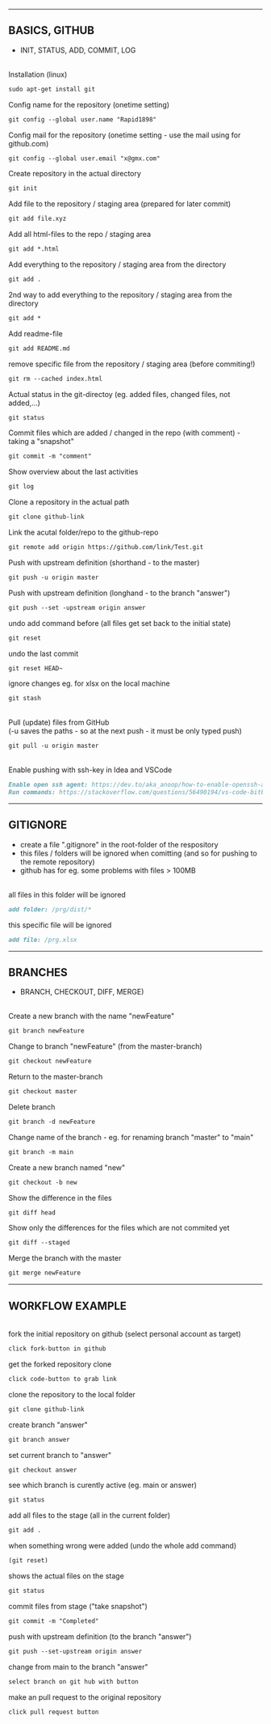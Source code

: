 


---
## BASICS, GITHUB
- INIT, STATUS, ADD, COMMIT, LOG

<br>Installation (linux)
```markdown
sudo apt-get install git
```
Config name for the repository (onetime setting)
```markdown
git config --global user.name "Rapid1898"
```
Config mail for the repository (onetime setting - use the mail using for github.com)
```markdown
git config --global user.email "x@gmx.com"
```
Create repository in the actual directory
```markdown
git init
```
Add file to the repository / staging area (prepared for later commit)
```markdown
git add file.xyz
```
Add all html-files to the repo / staging area
```markdown
git add *.html
```
Add everything to the repository / staging area from the directory
```markdown
git add .
```
2nd way to add everything to the repository / staging area from the directory
```markdown
git add *
```
Add readme-file
```markdown
git add README.md
```
remove specific file from the repository / staging area (before commiting!)
```markdown
git rm --cached index.html
```
Actual status in the git-directoy (eg. added files, changed files, not added,...)
```markdown
git status
```
Commit files which are added / changed in the repo (with comment) - taking a "snapshot"
```markdown
git commit -m "comment"
```
Show overview about the last activities
```markdown
git log
```
Clone a repository in the actual path
```markdown
git clone github-link
```
Link the acutal folder/repo to the github-repo
```markdown
git remote add origin https://github.com/link/Test.git
```
Push with upstream definition (shorthand - to the master)
```markdown
git push -u origin master
```
Push with upstream definition (longhand - to the branch "answer")
```markdown
git push --set -upstream origin answer
```
undo add command before (all files get set back to the initial state)
```markdown
git reset
```
undo the last commit
```markdown
git reset HEAD~
```
ignore changes eg. for xlsx on the local machine
```markdown
git stash
```

<br>Pull (update) files from GitHub<br>
(-u saves the paths - so at the next push - it must be only typed push)
```markdown
git pull -u origin master
```

<br>Enable pushing with ssh-key in Idea and VSCode
```markdown
Enable open ssh agent: https://dev.to/aka_anoop/how-to-enable-openssh-agent-to-access-your-github-repositories-on-windows-powershell-1ab8
Run commands: https://stackoverflow.com/questions/56490194/vs-code-bitbucket-ssh-permission-denied-publickey
```


---
## GITIGNORE
- create a file ".gitignore" in the root-folder of the respository<br>
- this files / folders will be ignored when comitting (and so for pushing to the remote repository)<br>
- github has for eg. some problems with files > 100MB<br>

<br>all files in this folder will be ignored
```markdown
add folder: /prg/dist/*
```
this specific file will be ignored
```markdown
add file: /prg.xlsx
```



---
## BRANCHES
- BRANCH, CHECKOUT, DIFF, MERGE)

<br>Create a new branch with the name "newFeature"
```markdown
git branch newFeature
```
Change to branch "newFeature" (from the master-branch)
```markdown
git checkout newFeature
```
Return to the master-branch
```markdown
git checkout master
```
Delete branch
```markdown
git branch -d newFeature
```
Change name of the branch - eg. for renaming branch "master" to "main"
```markdown
git branch -m main
```
Create a new branch named "new"
```markdown
git checkout -b new
```
Show the difference in the files
```markdown
git diff head
```
Show only the differences for the files which are not commited yet
```markdown
git diff --staged
```
Merge the branch with the master
```markdown
git merge newFeature
```



---
## WORKFLOW EXAMPLE
<br>fork the initial repository on github (select personal account as target)
```markdown
click fork-button in github
```
get the forked repository clone
```markdown
click code-button to grab link
```
clone the repository to the local folder
```markdown
git clone github-link
```
create branch "answer"
```markdown
git branch answer
```
set current branch to "answer"
```markdown
git checkout answer
```
see which branch is curently active (eg. main or answer)
```markdown
git status
```
add all files to the stage (all in the current folder)
```markdown
git add .
```
when something wrong were added (undo the whole add command)
```markdown
(git reset)
```
shows the actual files on the stage
```markdown
git status
```
commit files from stage ("take snapshot")
```markdown
git commit -m "Completed"
```
push with upstream definition (to the branch "answer")
```markdown
git push --set-upstream origin answer
```
change from main to the branch "answer"
```markdown
select branch on git hub with button
```
make an pull request to the original repository
```markdown
click pull request button
```





